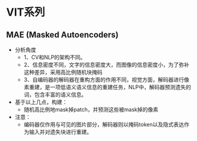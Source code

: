 # VIT系列

## MAE (Masked Autoencoders)

* 分析角度
  * 1、CV和NLP的架构不同。
  * 2、信息密度不同，文字的信息密度大，而图像的信息密度小，为了弥补这种差异，采用高比例随机块掩码
  * 3、自编码器的解码器在重构方面的作用不同，视觉方面，解码器进行像素重建，是一项低语义语义信息的重建任务，NLP中，解码器预测遗失的词，包含丰富的语义信息。
* 基于以上几点，构建：
  * 随机高比例地mask掉patch，并预测这些被mask掉的像素
* 注意：
  * 编码器仅作用与可见的图片部分，解码器则以掩码token以及隐式表达作为输入并对遗失块进行重建。